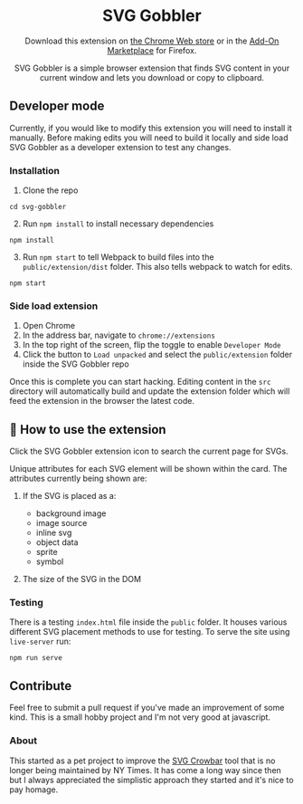 <h1 align="center">SVG Gobbler</h1>

<p align="center">Download this extension on <a href="https://chrome.google.com/webstore/detail/svg-gobbler/mpbmflcodadhgafbbakjeahpandgcbch?hl=en-US&authuser=0">the Chrome Web store</a> or in the <a href="https://addons.mozilla.org/en-US/firefox/addon/svg-gobbler/">Add-On Marketplace</a> for Firefox.</p>

<p align="center">SVG Gobbler is a simple browser extension that finds SVG content in your current window and lets you download or copy to clipboard.</p>

## Developer mode

Currently, if you would like to modify this extension you will need to install it manually. Before making edits you will need to build it locally and side load SVG Gobbler as a developer extension to test any changes.

### Installation

1. Clone the repo

```
cd svg-gobbler
```

2. Run `npm install` to install necessary dependencies

```
npm install
```

3. Run `npm start` to tell Webpack to build files into the `public/extension/dist` folder. This also tells webpack to watch for edits.

```
npm start
```

### Side load extension

1. Open Chrome
2. In the address bar, navigate to `chrome://extensions`
3. In the top right of the screen, flip the toggle to enable `Developer Mode`
4. Click the button to `Load unpacked` and select the `public/extension` folder inside the SVG Gobbler repo

Once this is complete you can start hacking. Editing content in the `src` directory will automatically build and update the extension folder which will feed the extension in the browser the latest code.

## 🎉 How to use the extension

Click the SVG Gobbler extension icon to search the current page for SVGs.

Unique attributes for each SVG element will be shown within the card. The attributes currently being shown are:

1. If the SVG is placed as a:

   - background image
   - image source
   - inline svg
   - object data
   - sprite
   - symbol

2. The size of the SVG in the DOM

### Testing

There is a testing `index.html` file inside the `public` folder. It houses various different SVG placement methods to use for testing. To serve the site using `live-server` run:

```
npm run serve
```

## Contribute

Feel free to submit a pull request if you've made an improvement of some kind. This is a small hobby project and I'm not very good at javascript.

### About

This started as a pet project to improve the [SVG Crowbar](http://nytimes.github.com/svg-crowbar/) tool that is no longer being maintained by NY Times. It has come a long way since then but I always appreciated the simplistic approach they started and it's nice to pay homage.
